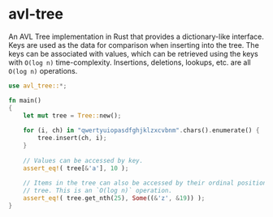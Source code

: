 # avl-tree

An AVL Tree implementation in Rust that provides a dictionary-like 
interface. Keys are used as the data for comparison when inserting into the
tree. The keys can be associated with values, which can be retrieved using
the keys with `O(log n)` time-complexity. Insertions, deletions, lookups,
etc. are all `O(log n)` operations.

```rust
use avl_tree::*;

fn main() 
{
    let mut tree = Tree::new();
  
    for (i, ch) in "qwertyuiopasdfghjklzxcvbnm".chars().enumerate() {
        tree.insert(ch, i);
    }
    
    // Values can be accessed by key.
    assert_eq!( tree[&'a'], 10 );
    
    // Items in the tree can also be accessed by their ordinal position in the
    // tree. This is an `O(log n)` operation.
    assert_eq!( tree.get_nth(25), Some((&'z', &19)) );
}
```
